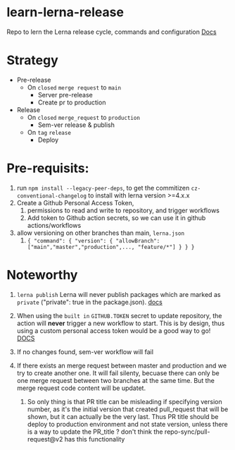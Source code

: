 # learn-lerna-release
Repo to lern the Lerna release cycle, commands and configuration
[Docs](https://github.com/lerna/lerna/blob/main/commands/version/README.md#--allow-branch-glob)

# Strategy
- Pre-release
    - On `closed` `merge request` to `main`
        - Server pre-release
        - Create pr to production
- Release
    - On `closed` `merge_request` to `production`
      - Sem-ver release & publish
    - On `tag` `release`
      - Deploy


# Pre-requisits:
1. run `npm install --legacy-peer-deps`, to get the commitizen `cz-conventional-changelog` to install with lerna version >=4.x.x
2. Create a Github Personal Access Token, 
   1. permissions to read and write to repository, and trigger workflows
   2. Add token to Github action secrets, so we can use it in github actions/workflows
3. allow versioning on other branches than main, `lerna.json`
   1. `{
  "command": {
    "version": {
      "allowBranch": ["main","master","production",..., "feature/*"]
    }
  }
}`

# Noteworthy
1. `lerna publish` Lerna will never publish packages which are marked as `private` ("private": true in the package.json). [docs](https://github.com/lerna/lerna/issues/2111)

2. When using the `built in` `GITHUB.TOKEN` secret to update repository, the action will **never** trigger a new workflow to start. This is by design, thus using a custom personal access token would be a good way to go! [DOCS](https://docs.github.com/en/actions/using-workflows/triggering-a-workflow#triggering-a-workflow-from-a-workflow)

3. If no changes found, sem-ver workflow will fail

4. If there exists an merge request between master and production and we try to create another one. It will fail silenty, becuase there can only be one merge request between two branches at the same time. But the merge request code content will be updatet.
   1. So only thing is that PR title can be misleading if specifying version number, as it's the initial version that created pull_request that will be shown, but it can actually be the very last. Thus PR title should be deploy to production environment and not state version, unless there is a way to update the PR_title ? don't think the repo-sync/pull-request@v2 has this functionality